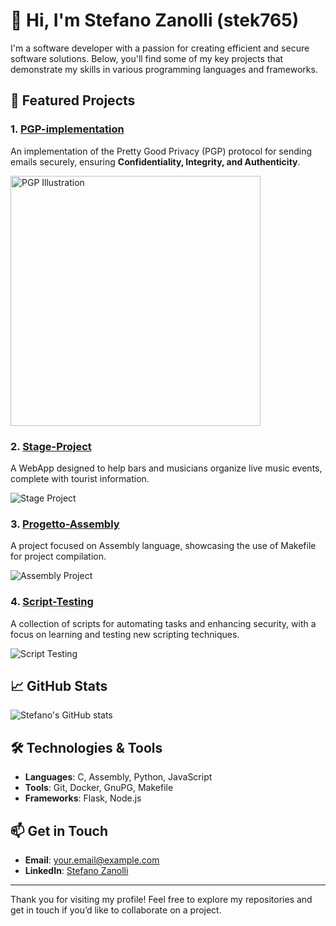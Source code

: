 # 👋 Hi, I'm Stefano Zanolli (stek765)

I'm a software developer with a passion for creating efficient and secure software solutions. Below, you'll find some of my key projects that demonstrate my skills in various programming languages and frameworks.

## 🚀 Featured Projects

### 1. [PGP-implementation](https://github.com/stek765/PGP-implementation)
An implementation of the Pretty Good Privacy (PGP) protocol for sending emails securely, ensuring **Confidentiality, Integrity, and Authenticity**.

<img src="[https://github.com/user-attachments/assets/d9ecd708-5c93-4a40-9fce-7692efc4bd15)" alt="PGP Illustration" width="400"/>



### 2. [Stage-Project](https://github.com/stek765/Stage-Project)
A WebApp designed to help bars and musicians organize live music events, complete with tourist information.

![Stage Project](https://user-images.githubusercontent.com/path/to/image.png)

### 3. [Progetto-Assembly](https://github.com/stek765/Progetto-Assembly)
A project focused on Assembly language, showcasing the use of Makefile for project compilation.

![Assembly Project](https://user-images.githubusercontent.com/path/to/image.png)

### 4. [Script-Testing](https://github.com/stek765/Script-Testing)
A collection of scripts for automating tasks and enhancing security, with a focus on learning and testing new scripting techniques.

![Script Testing](https://user-images.githubusercontent.com/path/to/image.png)

## 📈 GitHub Stats

![Stefano's GitHub stats](https://github-readme-stats.vercel.app/api?username=stek765&show_icons=true&theme=radical)

## 🛠️ Technologies & Tools

- **Languages**: C, Assembly, Python, JavaScript
- **Tools**: Git, Docker, GnuPG, Makefile
- **Frameworks**: Flask, Node.js

## 📫 Get in Touch

- **Email**: [your.email@example.com](mailto:your.email@example.com)
- **LinkedIn**: [Stefano Zanolli](https://www.linkedin.com/in/yourprofile)

---

Thank you for visiting my profile! Feel free to explore my repositories and get in touch if you’d like to collaborate on a project.
